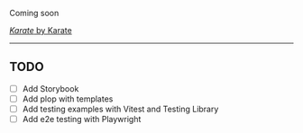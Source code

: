 Coming soon

[_Karate_ by Karate](https://rateyourmusic.com/release/album/karate/karate/)

---

## TODO

- [ ] Add Storybook
- [ ] Add plop with templates
- [ ] Add testing examples with Vitest and Testing Library
- [ ] Add e2e testing with Playwright
